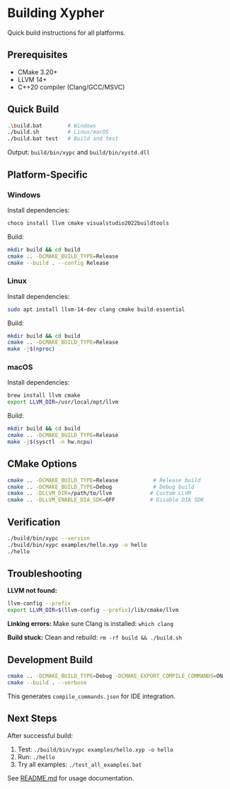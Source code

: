 # Building Xypher

Quick build instructions for all platforms.

## Prerequisites

- CMake 3.20+
- LLVM 14+
- C++20 compiler (Clang/GCC/MSVC)

## Quick Build

```bash
.\build.bat        # Windows
./build.sh         # Linux/macOS
./build.bat test   # Build and test
```

Output: `build/bin/xypc` and `build/bin/xystd.dll`

## Platform-Specific

### Windows

Install dependencies:
```bash
choco install llvm cmake visualstudio2022buildtools
```

Build:
```bash
mkdir build && cd build
cmake .. -DCMAKE_BUILD_TYPE=Release
cmake --build . --config Release
```

### Linux

Install dependencies:
```bash
sudo apt install llvm-14-dev clang cmake build-essential
```

Build:
```bash
mkdir build && cd build
cmake .. -DCMAKE_BUILD_TYPE=Release
make -j$(nproc)
```

### macOS

Install dependencies:
```bash
brew install llvm cmake
export LLVM_DIR=/usr/local/opt/llvm
```

Build:
```bash
mkdir build && cd build
cmake .. -DCMAKE_BUILD_TYPE=Release
make -j$(sysctl -n hw.ncpu)
```

## CMake Options

```bash
cmake .. -DCMAKE_BUILD_TYPE=Release           # Release build
cmake .. -DCMAKE_BUILD_TYPE=Debug             # Debug build
cmake .. -DLLVM_DIR=/path/to/llvm            # Custom LLVM
cmake .. -DLLVM_ENABLE_DIA_SDK=OFF           # Disable DIA SDK
```

## Verification

```bash
./build/bin/xypc --version
./build/bin/xypc examples/hello.xyp -o hello
./hello
```

## Troubleshooting

**LLVM not found:**
```bash
llvm-config --prefix
export LLVM_DIR=$(llvm-config --prefix)/lib/cmake/llvm
```

**Linking errors:**
Make sure Clang is installed: `which clang`

**Build stuck:**
Clean and rebuild: `rm -rf build && ./build.sh`

## Development Build

```bash
cmake .. -DCMAKE_BUILD_TYPE=Debug -DCMAKE_EXPORT_COMPILE_COMMANDS=ON
cmake --build . --verbose
```

This generates `compile_commands.json` for IDE integration.

## Next Steps

After successful build:
1. Test: `./build/bin/xypc examples/hello.xyp -o hello`
2. Run: `./hello`
3. Try all examples: `./test_all_examples.bat`

See [README.md](README.md) for usage documentation.
